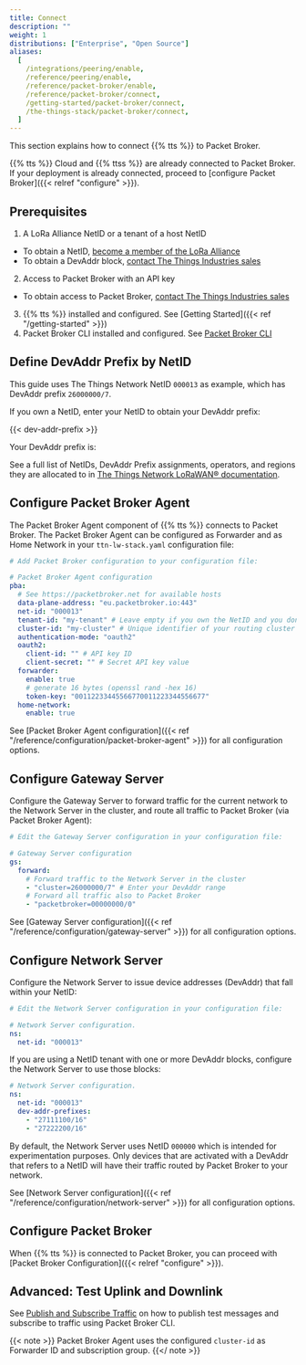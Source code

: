 ```yaml
---
title: Connect
description: ""
weight: 1
distributions: ["Enterprise", "Open Source"]
aliases:
  [
    /integrations/peering/enable,
    /reference/peering/enable,
    /reference/packet-broker/enable,
    /reference/packet-broker/connect,
    /getting-started/packet-broker/connect,
    /the-things-stack/packet-broker/connect,
  ]
---
```


This section explains how to connect {{% tts %}} to Packet Broker.

{{% tts %}} Cloud and {{% ttss %}} are already connected to Packet Broker. If your deployment is already connected, proceed to [configure Packet Broker]({{< relref "configure" >}}).

## Prerequisites

1. A LoRa Alliance NetID or a tenant of a host NetID

- To obtain a NetID, [become a member of the LoRa Alliance](https://lora-alliance.org/become-a-member)
- To obtain a DevAddr block, [contact The Things Industries sales](mailto:sales@thethingsindustries.com)

2. Access to Packet Broker with an API key

- To obtain access to Packet Broker, [contact The Things Industries sales](mailto:sales@thethingsindustries.com)

3. {{% tts %}} installed and configured. See [Getting Started]({{< ref "/getting-started" >}})
4. Packet Broker CLI installed and configured. See [Packet Broker CLI](https://github.com/packetbroker/pb)

## Define DevAddr Prefix by NetID

This guide uses The Things Network NetID `000013` as example, which has DevAddr prefix `26000000/7`.

If you own a NetID, enter your NetID to obtain your DevAddr prefix:

{{< dev-addr-prefix >}}

Your DevAddr prefix is: <code><span data-content="dev-addr-prefix"></span></code>

See a full list of NetIDs, DevAddr Prefix assignments, operators, and regions they are allocated to in [The Things Network LoRaWAN® documentation](https://www.thethingsnetwork.org/docs/lorawan/prefix-assignments/).

## Configure Packet Broker Agent

The Packet Broker Agent component of {{% tts %}} connects to Packet Broker. The Packet Broker Agent can be configured as Forwarder and as Home Network in your `ttn-lw-stack.yaml` configuration file:

```yaml
# Add Packet Broker configuration to your configuration file:

# Packet Broker Agent configuration
pba:
  # See https://packetbroker.net for available hosts
  data-plane-address: "eu.packetbroker.io:443"
  net-id: "000013"
  tenant-id: "my-tenant" # Leave empty if you own the NetID and you don't use tenants
  cluster-id: "my-cluster" # Unique identifier of your routing cluster
  authentication-mode: "oauth2"
  oauth2:
    client-id: "" # API key ID
    client-secret: "" # Secret API key value
  forwarder:
    enable: true
    # generate 16 bytes (openssl rand -hex 16)
    token-key: "00112233445566770011223344556677"
  home-network:
    enable: true
```

See [Packet Broker Agent configuration]({{< ref "/reference/configuration/packet-broker-agent" >}}) for all configuration options.

## Configure Gateway Server

Configure the Gateway Server to forward traffic for the current network to the Network Server in the cluster, and route all traffic to Packet Broker (via Packet Broker Agent):

```yaml
# Edit the Gateway Server configuration in your configuration file:

# Gateway Server configuration
gs:
  forward:
    # Forward traffic to the Network Server in the cluster
    - "cluster=26000000/7" # Enter your DevAddr range
    # Forward all traffic also to Packet Broker
    - "packetbroker=00000000/0"
```

See [Gateway Server configuration]({{< ref "/reference/configuration/gateway-server" >}}) for all configuration options.

## Configure Network Server

Configure the Network Server to issue device addresses (DevAddr) that fall within your NetID:

```yaml
# Edit the Network Server configuration in your configuration file:

# Network Server configuration.
ns:
  net-id: "000013"
```

If you are using a NetID tenant with one or more DevAddr blocks, configure the Network Server to use those blocks:

```yaml
# Network Server configuration.
ns:
  net-id: "000013"
  dev-addr-prefixes:
    - "27111100/16"
    - "27222200/16"
```

By default, the Network Server uses NetID `000000` which is intended for experimentation purposes. Only devices that are activated with a DevAddr that refers to a NetID will have their traffic routed by Packet Broker to your network.

See [Network Server configuration]({{< ref "/reference/configuration/network-server" >}}) for all configuration options.

## Configure Packet Broker

When {{% tts %}} is connected to Packet Broker, you can proceed with [Packet Broker Configuration]({{< relref "configure" >}}).

## Advanced: Test Uplink and Downlink

See [Publish and Subscribe Traffic](https://github.com/packetbroker/pb#publish-and-subscribe-traffic) on how to publish test messages and subscribe to traffic using Packet Broker CLI.

{{< note >}} Packet Broker Agent uses the configured `cluster-id` as Forwarder ID and subscription group. {{</ note >}}
